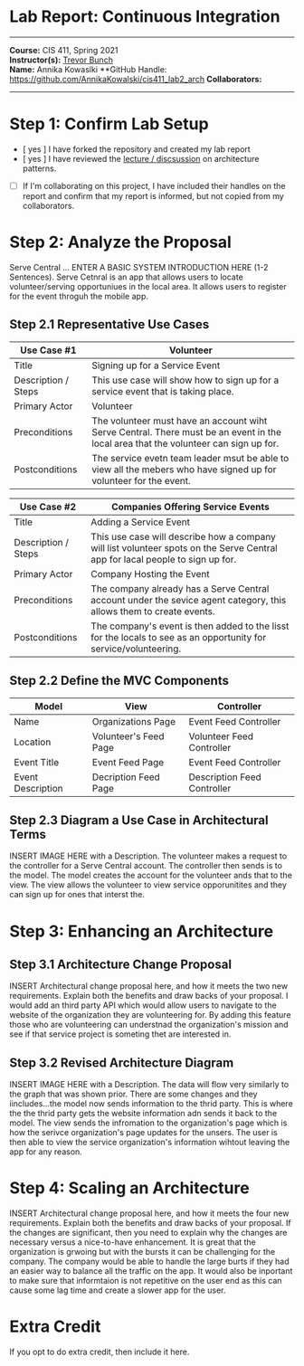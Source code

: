 # Lab Report: Continuous Integration
___
**Course:** CIS 411, Spring 2021  
**Instructor(s):** [Trevor Bunch](https://github.com/trevordbunch)  
**Name:** Annika Kowaslki 
**GitHub Handle: https://github.com/AnnikaKowalski/cis411_lab2_arch
**Collaborators:** 
___

# Step 1: Confirm Lab Setup
- [ yes ] I have forked the repository and created my lab report
- [ yes ] I have reviewed the [lecture / discsussion](../assets/04p1_SolutionArchitectures.pdf) on architecture patterns.
- [ ] If I'm collaborating on this project, I have included their handles on the report and confirm that my report is informed, but not copied from my collaborators.

# Step 2: Analyze the Proposal
Serve Central ... ENTER A BASIC SYSTEM INTRODUCTION HERE (1-2 Sentences).
Serve Cetnral is an app that allows users to locate volunteer/serving opportuniues in the local area. It allows users to register for the event throguh the mobile app. 

## Step 2.1 Representative Use Cases  

| Use Case #1 | Volunteer |
|---|---|
| Title | Signing up for a Service Event |
| Description / Steps | This use case will show how to sign up for a service event that is taking place. |
| Primary Actor | Volunteer |
| Preconditions | The volunteer must have an account wiht Serve Central. There must be an event in the local area that the volunteer can sign up for. |
| Postconditions | The service evetn team leader msut be able to view all the mebers who have signed up for volunteer for the event. |

| Use Case #2 | Companies Offering Service Events |
|---|---|
| Title | Adding a Service Event |
| Description / Steps | This use case will describe how a company will list volunteer spots on the Serve Central app for lacal people to sign up for. |
| Primary Actor | Company Hosting the Event |
| Preconditions | The company already has a Serve Central account under the sevice agent category, this allows them to create events. |
| Postconditions | The company's event is then added to the lisst for the locals to see as an opportunity for service/volunteering. |

## Step 2.2 Define the MVC Components

| Model | View | Controller |
|---|---|---|
| Name | Organizations Page  | Event Feed Controller  |
| Location  | Volunteer's Feed Page  | Volunteer Feed Controller |
| Event Title | Event Feed Page | Event Feed Controller |
| Event Description  | Decription Feed Page | Description Feed Controller |

## Step 2.3 Diagram a Use Case in Architectural Terms
INSERT IMAGE HERE with a Description.
The volunteer makes a request to the controller for a Serve Central account. The controller then sends is to the model. The model creates the account for the volunteer ands that to the view. The view allows the volunteer to view service opporunitites and they can sign up for ones that  interst the. 

# Step 3: Enhancing an Architecture

## Step 3.1 Architecture Change Proposal
INSERT Architectural change proposal here, and how it meets the two new requirements. Explain both the benefits and draw backs of your proposal.
I would add an third party API which would allow users to navigate to the website of the organization they are volunteering for. By adding this feature those who are volunteering can understnad the organization's mission and see if that service project is someting thet are interested in. 

## Step 3.2 Revised Architecture Diagram
INSERT IMAGE HERE with a Description.
The data will flow very similarly to the graph that was shown prior. There are some changes and they iincludes...the model now sends information to the thrid party. This is where the the thrid party gets the website information adn sends it back to the model. The view sends the infromation to the organization's page which is how the serivce organization's page updates for the unsers. The user is then able to view the service organization's information wihtout leaving the app for any reason. 

# Step 4: Scaling an Architecture
INSERT Architectural change proposal here, and how it meets the four new requirements. Explain both the benefits and draw backs of your proposal.  If the changes are significant, then you need to explain why the changes are necessary versus a nice-to-have enhancement.
It is great that the organization is grwoing but with the bursts it can be challenging for the company. The company would be able to handle the large burts if they had an easier way to balance all the traffic on the app. It would also be inportant to  make sure that informtaion is not repetitive on the user end as this can cause some lag time and create a  slower app for the user. 

# Extra Credit
If you opt to do extra credit, then include it here.